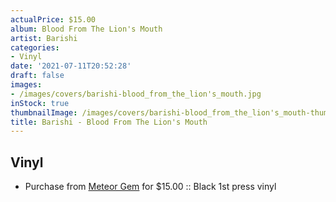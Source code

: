 ```yaml
---
actualPrice: $15.00
album: Blood From The Lion's Mouth
artist: Barishi
categories:
- Vinyl
date: '2021-07-11T20:52:28'
draft: false
images:
- /images/covers/barishi-blood_from_the_lion's_mouth.jpg
inStock: true
thumbnailImage: /images/covers/barishi-blood_from_the_lion's_mouth-thumb.jpg
title: Barishi - Blood From The Lion's Mouth
---
```


## Vinyl
* Purchase from [Meteor Gem](https://meteor-gem.com/products/barishi-blood-from-the-lions-mouth) for $15.00 :: Black 1st press vinyl
